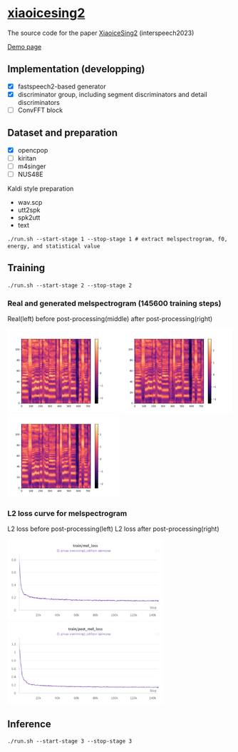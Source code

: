 # [xiaoicesing2](https://www.isca-speech.org/archive/interspeech_2023/chunhui23_interspeech.html)
The source code for the paper [XiaoiceSing2](https://www.isca-speech.org/archive/interspeech_2023/chunhui23_interspeech.html) (interspeech2023)

[Demo page](https://wavelandspeech.github.io/xiaoice2/)

## Implementation (developping)

- [x] fastspeech2-based generator
- [x] discriminator group, including segment discriminators and detail discriminators
- [ ] ConvFFT block

## Dataset and preparation

- [x] opencpop
- [ ] kiritan
- [ ] m4singer
- [ ] NUS48E

Kaldi style preparation

- wav.scp
- utt2spk
- spk2utt
- text

```
./run.sh --start-stage 1 --stop-stage 1 # extract melspectrogram, f0, energy, and statistical value
```

## Training

```
./run.sh --start-stage 2 --stop-stage 2
```

### Real and generated melspectrogram (145600 training steps)

Real(left) before post-processing(middle) after post-processing(right)

<div style="display:inline-block">
  <img src="pics/2085003136_145600.png" alt="real" width="250">
  <img src="pics/before_2085003136_145600.png" alt="before" width="250">
  <img src="pics/after_2085003136_145600.png" alt="after" width="250">
</div>

### L2 loss curve for melspectrogram

L2 loss before post-processing(left) L2 loss after post-processing(right)

<div style="display:inline-block">
  <img src="pics/before_mel_l2_loss.png" alt="before" width="350">
  <img src="pics/post_mel_l2_loss.png" alt="after" width="350">
</div>

## Inference

```
./run.sh --start-stage 3 --stop-stage 3
```

